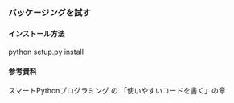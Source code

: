 ### パッケージングを試す
#### インストール方法
python setup.py install

#### 参考資料
スマートPythonプログラミング の 「使いやすいコードを書く」の章
